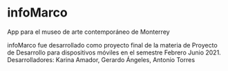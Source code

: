 # infoMarco

App para el museo de arte contemporáneo de Monterrey

infoMarco fue desarrollado como proyecto final de la materia de Proyecto de Desarrollo para dispositivos móviles
en el semestre Febrero Junio 2021.
Desarrolladores:
Karina Amador, 
Gerardo Ángeles, 
Antonio Torres


